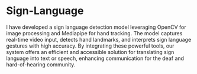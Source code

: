 # Sign-Language

I have developed a sign language detection model leveraging OpenCV for image processing and Mediapipe for hand tracking. The model captures real-time video input, detects hand landmarks, and interprets sign language gestures with high accuracy. By integrating these powerful tools, our system offers an efficient and accessible solution for translating sign language into text or speech, enhancing communication for the deaf and hard-of-hearing community.
